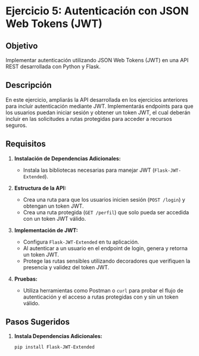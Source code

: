 # Ejercicio 5: Autenticación con JSON Web Tokens (JWT)

## Objetivo
Implementar autenticación utilizando JSON Web Tokens (JWT) en una API REST desarrollada con Python y Flask.

## Descripción
En este ejercicio, ampliarás la API desarrollada en los ejercicios anteriores para incluir autenticación mediante JWT. Implementarás endpoints para que los usuarios puedan iniciar sesión y obtener un token JWT, el cual deberán incluir en las solicitudes a rutas protegidas para acceder a recursos seguros.

## Requisitos
1. **Instalación de Dependencias Adicionales:**
   - Instala las bibliotecas necesarias para manejar JWT (`Flask-JWT-Extended`).
   
2. **Estructura de la API:**
   - Crea una ruta para que los usuarios inicien sesión (`POST /login`) y obtengan un token JWT.
   - Crea una ruta protegida (`GET /perfil`) que solo pueda ser accedida con un token JWT válido.

3. **Implementación de JWT:**
   - Configura `Flask-JWT-Extended` en tu aplicación.
   - Al autenticar a un usuario en el endpoint de login, genera y retorna un token JWT.
   - Protege las rutas sensibles utilizando decoradores que verifiquen la presencia y validez del token JWT.

4. **Pruebas:**
   - Utiliza herramientas como Postman o `curl` para probar el flujo de autenticación y el acceso a rutas protegidas con y sin un token válido.

## Pasos Sugeridos

1. **Instala Dependencias Adicionales:**
   ```bash
   pip install Flask-JWT-Extended
